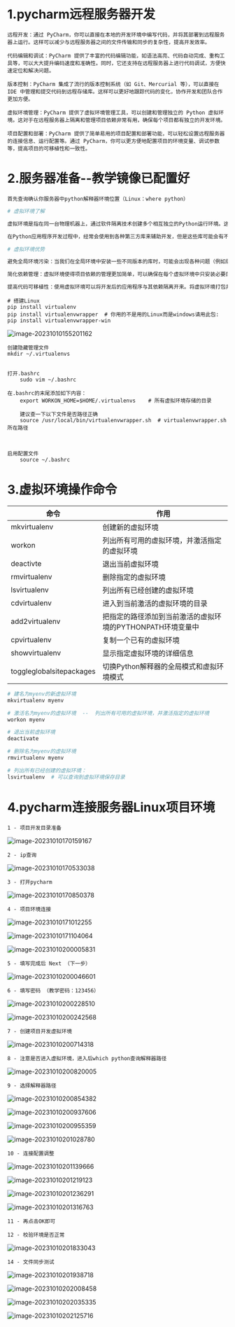# 1.pycharm远程服务器开发

```
远程开发：通过 PyCharm，你可以直接在本地的开发环境中编写代码，并将其部署到远程服务器上运行。这样可以减少与远程服务器之间的文件传输和同步的复杂性，提高开发效率。

代码编辑和调试：PyCharm 提供了丰富的代码编辑功能，如语法高亮、代码自动完成、重构工具等，可以大大提升编码速度和准确性。同时，它还支持在远程服务器上进行代码调试，方便快速定位和解决问题。

版本控制：PyCharm 集成了流行的版本控制系统（如 Git、Mercurial 等），可以直接在 IDE 中管理和提交代码到远程存储库。这样可以更好地跟踪代码的变化，协作开发和团队合作更加方便。

虚拟环境管理：PyCharm 提供了虚拟环境管理工具，可以创建和管理独立的 Python 虚拟环境。这对于在远程服务器上隔离和管理项目依赖非常有用，确保每个项目都有独立的开发环境。

项目配置和部署：PyCharm 提供了简单易用的项目配置和部署功能，可以轻松设置远程服务器的连接信息、运行配置等。通过 PyCharm，你可以更方便地配置项目的环境变量、调试参数等，提高项目的可移植性和一致性。
```



# 2.服务器准备--教学镜像已配置好

```
首先查询确认你服务器中python解释器环境位置（Linux：where python）
```



```python
# 虚拟环境了解

虚拟环境是指在同一台物理机器上，通过软件隔离技术创建多个相互独立的Python运行环境。这些虚拟化的环境之间相互独立，其中一个环境中安装的库或者依赖不会影响到其他环境。

在Python应用程序开发过程中，经常会使用到各种第三方库来辅助开发，但是这些库可能会有不同的版本或者依赖关系，因此对于同一应用程序来说，不同的库之间可能会产生冲突。这时候，虚拟环境就可以很好地解决问题。
```



```python
# 虚拟环境优势

避免全局环境污染：当我们在全局环境中安装一些不同版本的库时，可能会出现各种问题（例如版本冲突），并且不易管理和维护。而通过使用虚拟环境，我们可以在不同的虚拟环境中安装不同版本的包，避免了全局环境污染的问题。

简化依赖管理：虚拟环境使得项目依赖的管理更加简单，可以确保在每个虚拟环境中只安装必要的依赖，避免了安装过多、不必要的软件包。

提高代码可移植性：使用虚拟环境可以将开发后的应用程序与其依赖隔离开来。将虚拟环境打包并发布给他人时，他们就不需要再重新安装和配置所有的依赖，只需要通过虚拟环境即可运行项目。
```



```shell
# 搭建Linux
pip install virtualenv
pip install virtualenvwrapper  # 你用的不是用的Linux而是windows请用此包: pip install virtualenvwrapper-win
```

![image-20231010155201162](./imgs/image-20231010155201162.png)

```SHELL
创建隐藏管理文件
mkdir ~/.virtualenvs


打开.bashrc
	sudo vim ~/.bashrc
	
在.bashrc的末尾添加如下内容：
	export WORKON_HOME=$HOME/.virtualenvs    # 所有虚拟环境存储的目录
	
	建议查一下以下文件是否路径正确
	source /usr/local/bin/virtualenvwrapper.sh  # virtualenvwrapper.sh所在路径



启用配置文件
	source ~/.bashrc
```



# 3.虚拟环境操作命令



| 命令                     | 作用                                                       |
| ------------------------ | ---------------------------------------------------------- |
| mkvirtualenv             | 创建新的虚拟环境                                           |
| workon                   | 列出所有可用的虚拟环境，并激活指定的虚拟环境               |
| deactivte                | 退出当前虚拟环境                                           |
| rmvirtualenv             | 删除指定的虚拟环境                                         |
| lsvirtualenv             | 列出所有已经创建的虚拟环境                                 |
| cdvirtualenv             | 进入到当前激活的虚拟环境的目录                             |
| add2virtualenv           | 把指定的路径添加到当前激活的虚拟环境的PYTHONPATH环境变量中 |
| cpvirtualenv             | 复制一个已有的虚拟环境                                     |
| showvirtualenv           | 显示指定虚拟环境的详细信息                                 |
| toggleglobalsitepackages | 切换Python解释器的全局模式和虚拟环境模式                   |

```python
# 建名为myenv的新虚拟环境
mkvirtualenv myenv

# 激活名为myenv的虚拟环境  --  列出所有可用的虚拟环境，并激活指定的虚拟环境
workon myenv

# 退出当前虚拟环境
deactivate

# 删除名为myenv的虚拟环境
rmvirtualenv myenv

# 列出所有已经创建的虚拟环境：
lsvirtualenv  # 可以查询到虚拟环境保存目录
```



# 4.pycharm连接服务器Linux项目环境

```
1 - 项目开发目录准备
```

![image-20231010170159167](./imgs/image-20231010170159167.png)

```
2 - ip查询
```

![image-20231010170533038](./imgs/image-20231010170533038.png)



```
3 - 打开pycharm
```

![image-20231010170850378](./imgs/image-20231010170850378.png)



```
4 - 项目环境连接
```

![image-20231010171012255](./imgs/image-20231010171012255.png)



![image-20231010171104064](./imgs/image-20231010171104064.png)

![image-20231010200005831](./imgs/image-20231010200005831.png)

```
5 - 填写完成后 Next （下一步）
```

![image-20231010200046601](./imgs/image-20231010200046601.png)

 

```
6 - 填写密码 （教学密码：123456）
```



![image-20231010200228510](./imgs/image-20231010200228510.png)



![image-20231010200242568](./imgs/image-20231010200242568.png)



```
7 - 创建项目开发虚拟环境
```

![image-20231010200714318](./imgs/image-20231010200714318.png)



```
8 - 注意是否进入虚拟环境，进入后which python查询解释器路径
```

![image-20231010200820005](./imgs/image-20231010200820005.png)

```
9 - 选择解释器路径
```

![image-20231010200854382](./imgs/image-20231010200854382.png)



![image-20231010200937606](./imgs/image-20231010200937606.png)

![image-20231010200955359](./imgs/image-20231010200955359.png)

![image-20231010201028780](./imgs/image-20231010201028780.png)



```
10 - 连接配置调整
```

![image-20231010201139666](./imgs/image-20231010201139666.png)

![image-20231010201219123](./imgs/image-20231010201219123.png)

![image-20231010201236291](./imgs/image-20231010201236291.png)

![image-20231010201316763](./imgs/image-20231010201316763.png)

```
11 - 再点击OK即可
```



```
12 - 校验环境是否正常
```

![image-20231010201833043](./imgs/image-20231010201833043.png)



```
14 - 文件同步测试
```

![image-20231010201938718](./imgs/image-20231010201938718.png)

![image-20231010202008458](./imgs/image-20231010202008458.png)

![image-20231010202035335](./imgs/image-20231010202035335.png)

![image-20231010202125716](./imgs/image-20231010202125716.png)











